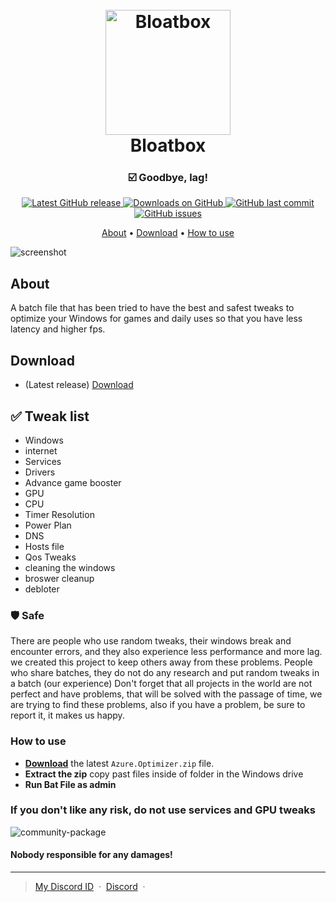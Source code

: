 <h1 align="center">
  <br>
  <a href="http://www.builtbybel.com"><img src="https://github.com/builtbybel/bloatbox/blob/master/src/Bloatbox/bloatbox.ico" alt="Bloatbox" width="200"></a>
  <br>
  Bloatbox
  <br>
</h1>

<h3 align="center">☑️ Goodbye, lag!</h3>

<p align="center">
<a href="https://github.com/SofiaTheRabbit905/Azure.Optimizer/releases/latest" target="_blank">
<img alt="Latest GitHub release" src="https://img.shields.io/github/release/SofiaTheRabbit905/Azure.Optimizer.svg?style=flat-square" />
</a>
	
<a href="https://github.com/SofiaTheRabbit905/Azure.Optimizer/releases" target="_blank">
<img alt="Downloads on GitHub" src="https://img.shields.io/github/downloads/SofiaTheRabbit905/Azure.Optimizer/total.svg?style=flat-square" />
</a>

<a href="https://github.com/SofiaTheRabbit905/Azure.Optimizer/commits/master">
<img src="https://img.shields.io/github/last-commit/SofiaTheRabbit905/Azure.Optimizer.svg?style=flat-square&logo=github&logoColor=white"
alt="GitHub last commit">
<a href="https://github.com/SofiaTheRabbit905/Azure.Optimizer/issues">
<img src="https://img.shields.io/github/issues-raw/SofiaTheRabbit905/Azure.Optimizer.svg?style=flat-square&logo=github&logoColor=white"
alt="GitHub issues">   
  
</p>

<p align="center">
  <a href="#about">About</a> •
  <a href="#download">Download</a> •
  <a href="#community-package">How to use</a>
</p>

![screenshot](https://github.com/builtbybel/bloatbox/blob/master/assets/bloatbox.png)

## About

A batch file that has been tried to have the best and safest tweaks to optimize your Windows for games and daily uses so that you have less latency and higher fps.

## Download

- (Latest release) [Download](https://github.com/SofiaTheRabbit905/Azure.Optimizer/releases)

## ✅ Tweak list

- Windows
- internet
- Services
- Drivers
- Advance game booster
- GPU
- CPU
- Timer Resolution
- Power Plan
- DNS
- Hosts file
- Qos Tweaks
- cleaning the windows
- broswer cleanup
- debloter
			  
### 🛡️ Safe

There are people who use random tweaks, their windows break and encounter errors, and they also experience less performance and more lag. we created this project to keep others away from these problems.
People who share batches, they do not do any research and put random tweaks in a batch (our experience)
Don't forget that all projects in the world are not perfect and have problems, that will be solved with the passage of time, we are trying to find these problems, also if you have a problem, be sure to report it, it makes us happy.

### How to use
* **[Download](https://github.com/SofiaTheRabbit905/Azure.Optimizer/releases)** the latest `Azure.Optimizer.zip` file.
* **Extract the zip** copy past files inside of folder in the Windows drive
* **Run Bat File as admin**

### If you don't like any risk, do not use services and GPU tweaks

![community-package](https://github.com/builtbybel/bloatbox/blob/master/assets/bloatbox-pkg.gif)

#### Nobody responsible for any damages!

---

> [My Discord ID](https://discord-avatar.com/en/user/874867657323712534) &nbsp;&middot;&nbsp;
> [Discord](https://discord.gg/G3CaBdqk7b) &nbsp;&middot;&nbsp;

